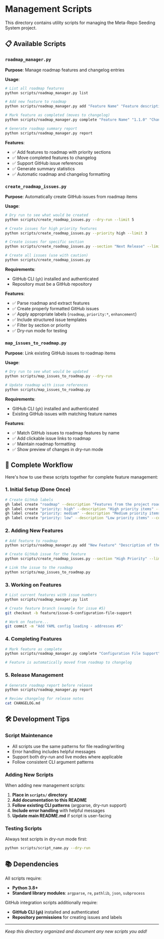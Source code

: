 # Management Scripts

This directory contains utility scripts for managing the Meta-Repo Seeding System project.

## 📋 Available Scripts

### `roadmap_manager.py`
**Purpose**: Manage roadmap features and changelog entries

**Usage**:
```bash
# List all roadmap features
python scripts/roadmap_manager.py list

# Add new feature to roadmap
python scripts/roadmap_manager.py add "Feature Name" "Feature description" --section "High Priority"

# Mark feature as completed (moves to changelog)
python scripts/roadmap_manager.py complete "Feature Name" "1.1.0" "Changelog description" --issue 5

# Generate roadmap summary report
python scripts/roadmap_manager.py report
```

**Features**:
- ✅ Add features to roadmap with priority sections
- ✅ Move completed features to changelog
- ✅ Support GitHub issue references
- ✅ Generate summary statistics
- ✅ Automatic roadmap and changelog formatting

### `create_roadmap_issues.py`
**Purpose**: Automatically create GitHub issues from roadmap items

**Usage**:
```bash
# Dry run to see what would be created
python scripts/create_roadmap_issues.py --dry-run --limit 5

# Create issues for high priority features
python scripts/create_roadmap_issues.py --priority high --limit 3

# Create issues for specific section
python scripts/create_roadmap_issues.py --section "Next Release" --limit 5

# Create all issues (use with caution)
python scripts/create_roadmap_issues.py
```

**Requirements**:
- GitHub CLI (`gh`) installed and authenticated
- Repository must be a GitHub repository

**Features**:
- ✅ Parse roadmap and extract features
- ✅ Create properly formatted GitHub issues
- ✅ Apply appropriate labels (`roadmap`, `priority:*`, `enhancement`)
- ✅ Include structured issue templates
- ✅ Filter by section or priority
- ✅ Dry-run mode for testing

### `map_issues_to_roadmap.py`
**Purpose**: Link existing GitHub issues to roadmap items

**Usage**:
```bash
# Dry run to see what would be updated
python scripts/map_issues_to_roadmap.py --dry-run

# Update roadmap with issue references
python scripts/map_issues_to_roadmap.py
```

**Requirements**:
- GitHub CLI (`gh`) installed and authenticated
- Existing GitHub issues with matching feature names

**Features**:
- ✅ Match GitHub issues to roadmap features by name
- ✅ Add clickable issue links to roadmap
- ✅ Maintain roadmap formatting
- ✅ Show preview of changes in dry-run mode

## 🚀 Complete Workflow

Here's how to use these scripts together for complete feature management:

### 1. Initial Setup (Done Once)
```bash
# Create GitHub labels
gh label create "roadmap" --description "Features from the project roadmap" --color "0E8A16"
gh label create "priority: high" --description "High priority items" --color "D73A4A"
gh label create "priority: medium" --description "Medium priority items" --color "FFA500"
gh label create "priority: low" --description "Low priority items" --color "FBCA04"
```

### 2. Adding New Features
```bash
# Add feature to roadmap
python scripts/roadmap_manager.py add "New Feature" "Description of the feature" --section "High Priority"

# Create GitHub issue for the feature
python scripts/create_roadmap_issues.py --section "High Priority" --limit 1

# Link the issue to the roadmap
python scripts/map_issues_to_roadmap.py
```

### 3. Working on Features
```bash
# List current features with issue numbers
python scripts/roadmap_manager.py list

# Create feature branch (example for issue #5)
git checkout -b feature/issue-5-configuration-file-support

# Work on feature...
git commit -m "Add YAML config loading - addresses #5"
```

### 4. Completing Features
```bash
# Mark feature as complete
python scripts/roadmap_manager.py complete "Configuration File Support" "1.1.0" "Users can save and load project configurations" --issue 5

# Feature is automatically moved from roadmap to changelog
```

### 5. Release Management
```bash
# Generate roadmap report before release
python scripts/roadmap_manager.py report

# Review changelog for release notes
cat CHANGELOG.md
```

## 🛠️ Development Tips

### Script Maintenance
- All scripts use the same patterns for file reading/writing
- Error handling includes helpful messages
- Support both dry-run and live modes where applicable
- Follow consistent CLI argument patterns

### Adding New Scripts
When adding new management scripts:
1. **Place in `scripts/` directory**
2. **Add documentation to this README**
3. **Follow existing CLI patterns** (argparse, dry-run support)
4. **Include error handling** with helpful messages
5. **Update main README.md** if script is user-facing

### Testing Scripts
Always test scripts in dry-run mode first:
```bash
python scripts/script_name.py --dry-run
```

## 📚 Dependencies

All scripts require:
- **Python 3.8+**
- **Standard library modules**: `argparse`, `re`, `pathlib`, `json`, `subprocess`

GitHub integration scripts additionally require:
- **GitHub CLI (`gh`)** installed and authenticated
- **Repository permissions** for creating issues and labels

---

*Keep this directory organized and document any new scripts you add!*